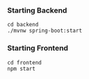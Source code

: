 ### Starting Backend ###
    cd backend
    ./mvnw spring-boot:start

### Starting Frontend ###
    cd frontend
    npm start
